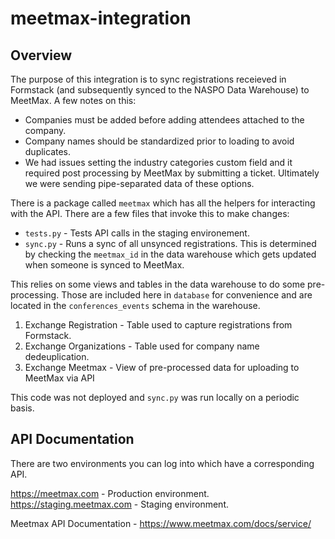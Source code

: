 # meetmax-integration

## Overview

The purpose of this integration is to sync registrations receieved in Formstack (and subsequently synced to the NASPO Data Warehouse) to MeetMax. A few notes on this:

 - Companies must be added before adding attendees attached to the company.
 - Company names should be standardized prior to loading to avoid duplicates.
 - We had issues setting the industry categories custom field and it required post processing by MeetMax by submitting a ticket. Ultimately we were sending pipe-separated data of these options.

There is a package called `meetmax` which has all the helpers for interacting with the API. There are a few files that invoke this to make changes:

 - `tests.py` - Tests API calls in the staging environement.
 - `sync.py` - Runs a sync of all unsynced registrations. This is determined by checking the `meetmax_id` in the data warehouse which gets updated when someone is synced to MeetMax.

This relies on some views and tables in the data warehouse to do some pre-processing. Those are included here in `database` for convenience and are located in the `conferences_events` schema in the warehouse.

 1. Exchange Registration - Table used to capture registrations from Formstack.
 2. Exchange Organizations - Table used for company name dedeuplication.
 3. Exchange Meetmax - View of pre-processed data for uploading to MeetMax via API 

This code was not deployed and `sync.py` was run locally on a periodic basis.

## API Documentation

There are two environments you can log into which have a corresponding API.

 https://meetmax.com - Production environment.
 https://staging.meetmax.com - Staging environment.

Meetmax API Documentation - https://www.meetmax.com/docs/service/

